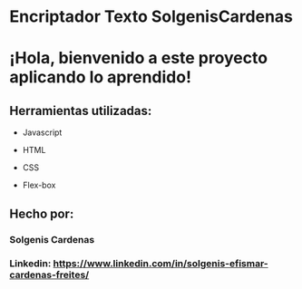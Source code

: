 # Encriptador Texto SolgenisCardenas

# ¡Hola, bienvenido a este proyecto aplicando lo aprendido!

## Herramientas utilizadas:

* Javascript

* HTML

* CSS

* Flex-box

## Hecho por:

### Solgenis Cardenas

### Linkedin: https://www.linkedin.com/in/solgenis-efismar-cardenas-freites/
